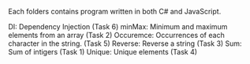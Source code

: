 Each folders contains program written in both C# and JavaScript. 

DI: Dependency Injection (Task 6)
minMax: Minimum and maximum elements from an array (Task 2)
Occuremce: Occurrences of each character in the string. (Task 5)
Reverse: Reverse a string (Task 3) 
Sum: Sum of intigers (Task 1)
Unique: Unique elements (Task 4)
